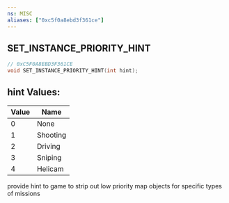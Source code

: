 ```yaml
---
ns: MISC
aliases: ["0xc5f0a8ebd3f361ce"]
---
```

## SET_INSTANCE_PRIORITY_HINT

```c
// 0xC5F0A8EBD3F361CE
void SET_INSTANCE_PRIORITY_HINT(int hint);
```

## hint Values:
| Value | Name |
| --- | --- |
| 0 | None |
| 1 | Shooting |
| 2 | Driving |
| 3 | Sniping |
| 4 | Helicam |


provide hint to game to strip out low priority map objects for specific types of missions

